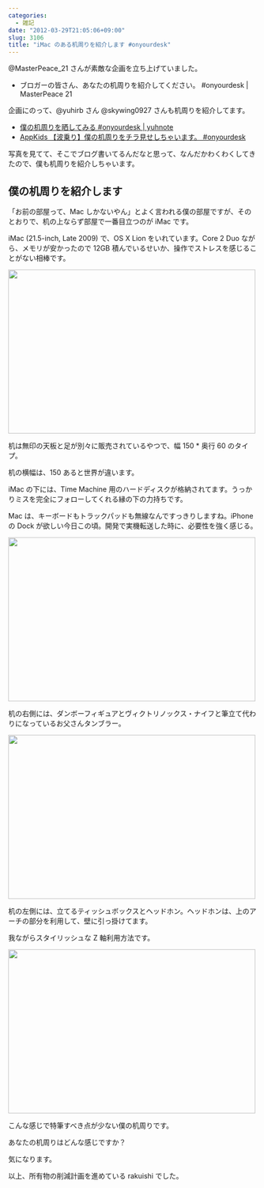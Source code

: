 ```yaml
---
categories:
  - 雑記
date: "2012-03-29T21:05:06+09:00"
slug: 3106
title: "iMac のある机周りを紹介します #onyourdesk"
---
```


@MasterPeace_21 さんが素敵な企画を立ち上げていました。

- ブロガーの皆さん、あなたの机周りを紹介してください。 #onyourdesk | MasterPeace 21

企画にのって、@yuhirb さん @skywing0927 さんも机周りを紹介してます。

- [僕の机周りを晒してみる #onyourdesk | yuhnote](http://yuhnote.com/2012/03/27/onyourdesk/)
- [AppKids 【波乗り】僕の机周りをチラ見せしちゃいます。 #onyourdesk](http://www.appkids.net/Entry/61/)

写真を見てて、そこでブログ書いてるんだなと思って、なんだかわくわくしてきたので、僕も机周りを紹介しちゃいます。

## 僕の机周りを紹介します

「お前の部屋って、Mac しかないやん」とよく言われる僕の部屋ですが、そのとおりで、机の上ならず部屋で一番目立つのが iMac です。

iMac (21.5-inch, Late 2009) で、OS X Lion をいれています。Core 2 Duo ながら、メモリが安かったので 12GB 積んでいるせいか、操作でストレスを感じることがない相棒です。

<img alt="" src="/images/2012/03/3106_1.jpg" width="500" height="332">

机は無印の天板と足が別々に販売されているやつで、幅 150 \* 奥行 60 のタイプ。

机の横幅は、150 あると世界が違います。

iMac の下には、Time Machine 用のハードディスクが格納されてます。うっかりミスを完全にフォローしてくれる縁の下の力持ちです。

Mac は、キーボードもトラックパッドも無線なんですっきりしますね。iPhone の Dock が欲しい今日この頃。開発で実機転送した時に、必要性を強く感じる。

<img alt="" src="/images/2012/03/3106_2.jpg" width="500" height="332">

机の右側には、ダンボーフィギュアとヴィクトリノックス・ナイフと筆立て代わりになっているお父さんタンブラー。

<img alt="" src="/images/2012/03/3106_3.jpg" width="500" height="332">

<amazon id="B001R23RS2" title="リボルテック ダンボー・ミニ Amazon.co.jpボックスバージョン" src="https://images-na.ssl-images-amazon.com/images/I/4150qW12FTL._SL160_.jpg">

机の左側には、立てるティッシュボックスとヘッドホン。ヘッドホンは、上のアーチの部分を利用して、壁に引っ掛けてます。

我ながらスタイリッシュな Z 軸利用方法です。

<img alt="" src="/images/2012/03/3106_4.jpg" width="500" height="332">

<amazon id="B000WOSX76" title="DUENDE STAND! ABS ティッシュケース ホワイト" src="https://images-na.ssl-images-amazon.com/images/I/31DNlbLlnNL._SL160_.jpg">

こんな感じで特筆すべき点が少ない僕の机周りです。

あなたの机周りはどんな感じですか？

気になります。

以上、所有物の削減計画を進めている rakuishi でした。

